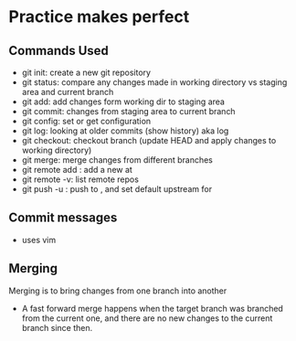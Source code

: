 # Practice makes perfect

## Commands Used

- git init: create a new git repository
- git status: compare any changes made in working directory vs staging area and current branch
- git add: add changes form working dir to staging area
- git commit: changes from staging area to current branch
- git config: set or get configuration
- git log: looking at older commits (show history) aka log
- git checkout: checkout branch (update HEAD and apply changes to working directory)
- git merge: merge changes from different branches
- git remote add <remote> <url>: add a new <remote> at <url>
- git remote -v: list remote repos
- git push -u <remote> <branch>: push <branch> to <remote>, and set default upstream for <branch>

## Commit messages

- uses vim

## Merging

Merging is to bring changes from one branch into another

- A fast forward merge happens when the target branch was branched from the current one, and there are no new changes to the current branch since then.
